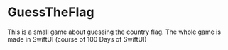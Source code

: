 # GuessTheFlag
This is a small game about guessing the country flag. The whole game is made in SwiftUI (course of 100 Days of SwiftUI)
